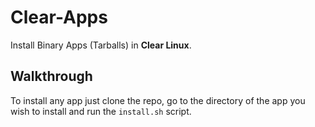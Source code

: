 # Clear-Apps

Install Binary Apps (Tarballs) in **Clear Linux**.

## Walkthrough

To install any app just clone the repo, go to the directory of the app you wish to install and run the `install.sh` script.
